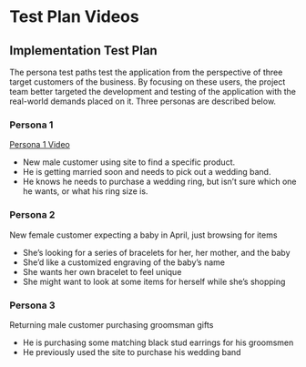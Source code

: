 # Test Plan Videos

## Implementation Test Plan
The persona test paths test the application from the perspective of three target customers of the business.  By focusing on these users, the project team better targeted the development and testing of the application with the real-world demands placed on it.  Three personas are described below.

### Persona 1
[Persona 1 Video](https://youtu.be/JTOYhzku-S0)
- New male customer using site to find a specific product.
- He is getting married soon and needs to pick out a wedding band.  
- He knows he needs to purchase a wedding ring, but isn’t sure which one he wants, or what his ring size is.

### Persona 2
New female customer expecting a baby in April, just browsing for items
- She’s looking for a series of bracelets for her, her mother, and the baby
- She’d like a customized engraving of the baby’s name
- She wants her own bracelet to feel unique 
- She might want to look at some items for herself while she’s shopping

### Persona 3
Returning male customer purchasing groomsman gifts
- He is purchasing some matching black stud earrings for his groomsmen
- He previously used the site to purchase his wedding band
